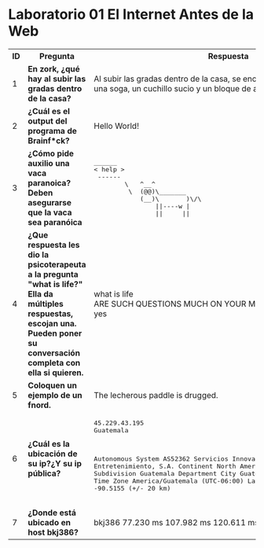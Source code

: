 <h1> Laboratorio 01 El Internet Antes de la Web </h1>
<table>
    <tr>
        <th>ID</th>
        <th>Pregunta</th>
        <th>Respuesta</th>
    </tr>
    <tr>
        <td>1</td>
        <td><strong>En zork, ¿qué hay al subir las gradas dentro de la casa?</strong></td>
        <td>Al subir las gradas dentro de la casa, se encuentra un ático que contiene una soga, un cuchillo sucio y un bloque de arcilla.</td>
    </tr>
    <tr>
        <td>2</td>
        <td><strong>¿Cuál es el output del programa de Brainf*ck?</strong></td>
        <td>Hello World!</td>
    </tr>
    <tr>
        <td>3</td>
        <td><strong>¿Cómo pide auxilio una vaca paranoica? Deben asegurarse que la vaca sea paranóica</strong></td>
        <td>
            <pre>
______ 
< help >
 ------ 
        \   ^__^
         \  (@@)\_______
            (__)\       )\/\
                ||----w |
                ||     ||
</pre>
        </td>
    </tr>
    <tr>
        <td>4</td>
        <td><strong>¿Que respuesta les dio la psicoterapeuta a la pregunta "what is life?"
            Ella da múltiples respuestas, escojan una. Pueden poner su conversación completa con ella si quieren.
            </strong>
        </td>
        <td>what is life<br>
            ARE SUCH QUESTIONS MUCH ON YOUR MIND?<br>
            yes
        </td>
    </tr>
    <tr>
        <td>5</td>
        <td><strong>Coloquen un ejemplo de un fnord.</strong></td>
        <td>The lecherous paddle is drugged.</td>
    </tr>
    <tr>
        <td>6</td>
        <td><strong>¿Cuál es la ubicación de su ip?¿Y su ip pública?</strong></td>
        <td>
            <pre>
45.229.43.195
Guatemala<br>

Autonomous System    AS52362 Servicios Innovadores de Comunicacion y Entretenimiento, S.A.
  Continent            North America
  Country              Guatemala
  Subdivision          Guatemala Department
  City                 Guatemala City
  Postal Code          01010
  Time Zone            America/Guatemala (UTC-06:00)
  Latitude, Longitude  14.6343, -90.5155 (+/- 20 km)
</pre>
        </td>
    </tr>
    <tr>
        <td>7</td>
        <td><strong>¿Donde está ubicado en host bkj386?</strong></td>
        <td>bkj386   77.230 ms  107.982 ms  120.611 ms</td>
    </tr>
</table>
